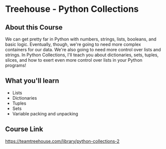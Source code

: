 # Treehouse - Python Collections

## About this Course
We can get pretty far in Python with numbers, strings, lists, booleans, and basic logic. Eventually, though, we're going to need more complex containers for our data. We're also going to need more control over lists and strings. In Python Collections, I'll teach you about dictionaries, sets, tuples, slices, and how to exert even more control over lists in your Python programs!

## What you'll learn
- Lists
- Dictionaries
- Tuples
- Sets
- Variable packing and unpacking

## Course Link
https://teamtreehouse.com/library/python-collections-2
